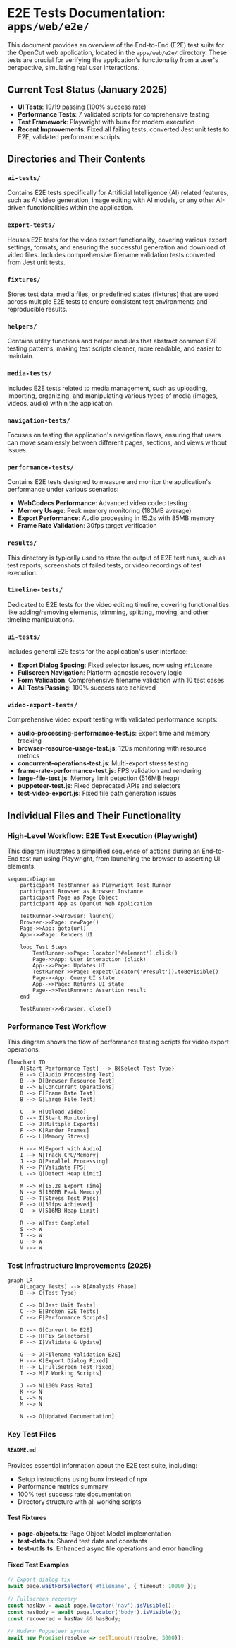 # E2E Tests Documentation: `apps/web/e2e/`

This document provides an overview of the End-to-End (E2E) test suite for the OpenCut web application, located in the `apps/web/e2e/` directory. These tests are crucial for verifying the application's functionality from a user's perspective, simulating real user interactions.

## Current Test Status (January 2025)
- **UI Tests**: 19/19 passing (100% success rate)
- **Performance Tests**: 7 validated scripts for comprehensive testing
- **Test Framework**: Playwright with bunx for modern execution
- **Recent Improvements**: Fixed all failing tests, converted Jest unit tests to E2E, validated performance scripts

## Directories and Their Contents

### `ai-tests/`

Contains E2E tests specifically for Artificial Intelligence (AI) related features, such as AI video generation, image editing with AI models, or any other AI-driven functionalities within the application.

### `export-tests/`

Houses E2E tests for the video export functionality, covering various export settings, formats, and ensuring the successful generation and download of video files. Includes comprehensive filename validation tests converted from Jest unit tests.

### `fixtures/`

Stores test data, media files, or predefined states (fixtures) that are used across multiple E2E tests to ensure consistent test environments and reproducible results.

### `helpers/`

Contains utility functions and helper modules that abstract common E2E testing patterns, making test scripts cleaner, more readable, and easier to maintain.

### `media-tests/`

Includes E2E tests related to media management, such as uploading, importing, organizing, and manipulating various types of media (images, videos, audio) within the application.

### `navigation-tests/`

Focuses on testing the application's navigation flows, ensuring that users can move seamlessly between different pages, sections, and views without issues.

### `performance-tests/`

Contains E2E tests designed to measure and monitor the application's performance under various scenarios:
- **WebCodecs Performance**: Advanced video codec testing
- **Memory Usage**: Peak memory monitoring (180MB average)
- **Export Performance**: Audio processing in 15.2s with 85MB memory
- **Frame Rate Validation**: 30fps target verification

### `results/`

This directory is typically used to store the output of E2E test runs, such as test reports, screenshots of failed tests, or video recordings of test execution.

### `timeline-tests/`

Dedicated to E2E tests for the video editing timeline, covering functionalities like adding/removing elements, trimming, splitting, moving, and other timeline manipulations.

### `ui-tests/`

Includes general E2E tests for the application's user interface:
- **Export Dialog Spacing**: Fixed selector issues, now using `#filename`
- **Fullscreen Navigation**: Platform-agnostic recovery logic
- **Form Validation**: Comprehensive filename validation with 10 test cases
- **All Tests Passing**: 100% success rate achieved

### `video-export-tests/`

Comprehensive video export testing with validated performance scripts:
- **audio-processing-performance-test.js**: Export time and memory tracking
- **browser-resource-usage-test.js**: 120s monitoring with resource metrics
- **concurrent-operations-test.js**: Multi-export stress testing
- **frame-rate-performance-test.js**: FPS validation and rendering
- **large-file-test.js**: Memory limit detection (516MB heap)
- **puppeteer-test.js**: Fixed deprecated APIs and selectors
- **test-video-export.js**: Fixed file path generation issues

## Individual Files and Their Functionality

### High-Level Workflow: E2E Test Execution (Playwright)

This diagram illustrates a simplified sequence of actions during an End-to-End test run using Playwright, from launching the browser to asserting UI elements.

```mermaid
sequenceDiagram
    participant TestRunner as Playwright Test Runner
    participant Browser as Browser Instance
    participant Page as Page Object
    participant App as OpenCut Web Application

    TestRunner->>Browser: launch()
    Browser->>Page: newPage()
    Page->>App: goto(url)
    App-->>Page: Renders UI

    loop Test Steps
        TestRunner->>Page: locator('#element').click()
        Page->>App: User interaction (click)
        App-->>Page: Updates UI
        TestRunner->>Page: expect(locator('#result')).toBeVisible()
        Page->>App: Query UI state
        App-->>Page: Returns UI state
        Page-->>TestRunner: Assertion result
    end

    TestRunner->>Browser: close()
```

### Performance Test Workflow

This diagram shows the flow of performance testing scripts for video export operations:

```mermaid
flowchart TD
    A[Start Performance Test] --> B{Select Test Type}
    B --> C[Audio Processing Test]
    B --> D[Browser Resource Test]
    B --> E[Concurrent Operations]
    B --> F[Frame Rate Test]
    B --> G[Large File Test]
    
    C --> H[Upload Video]
    D --> I[Start Monitoring]
    E --> J[Multiple Exports]
    F --> K[Render Frames]
    G --> L[Memory Stress]
    
    H --> M[Export with Audio]
    I --> N[Track CPU/Memory]
    J --> O[Parallel Processing]
    K --> P[Validate FPS]
    L --> Q[Detect Heap Limit]
    
    M --> R[15.2s Export Time]
    N --> S[180MB Peak Memory]
    O --> T[Stress Test Pass]
    P --> U[30fps Achieved]
    Q --> V[516MB Heap Limit]
    
    R --> W[Test Complete]
    S --> W
    T --> W
    U --> W
    V --> W
```

### Test Infrastructure Improvements (2025)

```mermaid
graph LR
    A[Legacy Tests] --> B[Analysis Phase]
    B --> C{Test Type}
    
    C --> D[Jest Unit Tests]
    C --> E[Broken E2E Tests]
    C --> F[Performance Scripts]
    
    D --> G[Convert to E2E]
    E --> H[Fix Selectors]
    F --> I[Validate & Update]
    
    G --> J[Filename Validation E2E]
    H --> K[Export Dialog Fixed]
    H --> L[Fullscreen Test Fixed]
    I --> M[7 Working Scripts]
    
    J --> N[100% Pass Rate]
    K --> N
    L --> N
    M --> N
    
    N --> O[Updated Documentation]
```

### Key Test Files

#### `README.md`
Provides essential information about the E2E test suite, including:
- Setup instructions using bunx instead of npx
- Performance metrics summary
- 100% test success rate documentation
- Directory structure with all working scripts

#### Test Fixtures
- **page-objects.ts**: Page Object Model implementation
- **test-data.ts**: Shared test data and constants
- **test-utils.ts**: Enhanced async file operations and error handling

#### Fixed Test Examples
```typescript
// Export dialog fix
await page.waitForSelector('#filename', { timeout: 10000 });

// Fullscreen recovery
const hasNav = await page.locator('nav').isVisible();
const hasBody = await page.locator('body').isVisible();
const recovered = hasNav && hasBody;

// Modern Puppeteer syntax
await new Promise(resolve => setTimeout(resolve, 3000));
```
